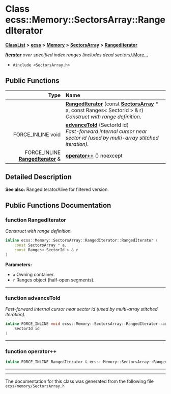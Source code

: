 

# Class ecss::Memory::SectorsArray::RangedIterator



[**ClassList**](annotated.md) **>** [**ecss**](namespaceecss.md) **>** [**Memory**](namespaceecss_1_1Memory.md) **>** [**SectorsArray**](classecss_1_1Memory_1_1SectorsArray.md) **>** [**RangedIterator**](classecss_1_1Memory_1_1SectorsArray_1_1RangedIterator.md)



[_**Iterator**_](classecss_1_1Memory_1_1SectorsArray_1_1Iterator.md) _over specified index ranges (includes dead sectors)._[More...](#detailed-description)

* `#include <SectorsArray.h>`





































## Public Functions

| Type | Name |
| ---: | :--- |
|   | [**RangedIterator**](#function-rangediterator) (const [**SectorsArray**](classecss_1_1Memory_1_1SectorsArray.md) \* a, const Ranges&lt; SectorId &gt; & r) <br>_Construct with range definition._  |
|  FORCE\_INLINE void | [**advanceToId**](#function-advancetoid) (SectorId id) <br>_Fast-forward internal cursor near sector id (used by multi-array stitched iteration)._  |
|  FORCE\_INLINE [**RangedIterator**](classecss_1_1Memory_1_1SectorsArray_1_1RangedIterator.md) & | [**operator++**](#function-operator) () noexcept<br> |




























## Detailed Description




**See also:** RangedIteratorAlive for filtered version. 



    
## Public Functions Documentation




### function RangedIterator 

_Construct with range definition._ 
```C++
inline ecss::Memory::SectorsArray::RangedIterator::RangedIterator (
    const SectorsArray * a,
    const Ranges< SectorId > & r
) 
```





**Parameters:**


* `a` Owning container. 
* `r` Ranges object (half-open segments). 




        

<hr>



### function advanceToId 

_Fast-forward internal cursor near sector id (used by multi-array stitched iteration)._ 
```C++
inline FORCE_INLINE void ecss::Memory::SectorsArray::RangedIterator::advanceToId (
    SectorId id
) 
```




<hr>



### function operator++ 

```C++
inline FORCE_INLINE RangedIterator & ecss::Memory::SectorsArray::RangedIterator::operator++ () noexcept
```




<hr>

------------------------------
The documentation for this class was generated from the following file `ecss/memory/SectorsArray.h`


